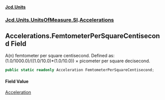 #### [Jcd.Units](index.md 'index')
### [Jcd.Units.UnitsOfMeasure.SI](Jcd.Units.UnitsOfMeasure.SI.md 'Jcd.Units.UnitsOfMeasure.SI').[Accelerations](Accelerations.md 'Jcd.Units.UnitsOfMeasure.SI.Accelerations')

## Accelerations.FemtometerPerSquareCentisecond Field

A(n) femtometer per square centisecond. Defined as: (1.0/1000.0)/((1.0/10.0)*(1.0/10.0)) × picometer per square decisecond.

```csharp
public static readonly Acceleration FemtometerPerSquareCentisecond;
```

#### Field Value
[Acceleration](Acceleration.md 'Jcd.Units.UnitTypes.Acceleration')